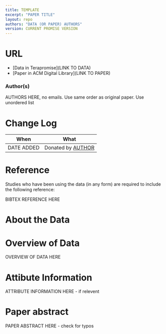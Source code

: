 ```yaml
---
title: TEMPLATE
excerpt: "PAPER TITLE"
layout: repo
authors: "DATA (OR PAPER) AUTHORS"
version: CURRENT PROMISE VERSION
---
```


# URL
* [Data in Terapromise](LINK TO DATA)
* [Paper in ACM Digital Library](LINK TO PAPER)

### Author(s)
AUTHORS HERE, no emails. Use same order as original paper. Use unordered list

# Change Log

When | What
---- | ----
DATE ADDED | Donated by [AUTHOR](/repo/people)

# Reference

Studies who have been using the data (in any form) are required to include the following reference:

BIBTEX REFERENCE HERE

# About the Data

# Overview of Data

OVERVIEW OF DATA HERE

# Attibute Information

ATTRIBUTE INFORMATION HERE - if relevent

# Paper abstract

PAPER ABSTRACT HERE - check for typos